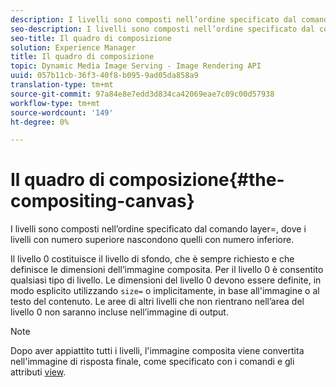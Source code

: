 ```yaml
---
description: I livelli sono composti nell’ordine specificato dal comando layer=, dove i livelli con numero superiore nascondono quelli con numero inferiore.
seo-description: I livelli sono composti nell’ordine specificato dal comando layer=, dove i livelli con numero superiore nascondono quelli con numero inferiore.
seo-title: Il quadro di composizione
solution: Experience Manager
title: Il quadro di composizione
topic: Dynamic Media Image Serving - Image Rendering API
uuid: 057b11cb-36f3-40f8-b095-9ad05da858a9
translation-type: tm+mt
source-git-commit: 97a84e8e7edd3d834ca42069eae7c09c00d57938
workflow-type: tm+mt
source-wordcount: '149'
ht-degree: 0%

---
```



# Il quadro di composizione{#the-compositing-canvas}

I livelli sono composti nell’ordine specificato dal comando layer=, dove i livelli con numero superiore nascondono quelli con numero inferiore.

Il livello 0 costituisce il livello di sfondo, che è sempre richiesto e che definisce le dimensioni dell’immagine composita. Per il livello 0 è consentito qualsiasi tipo di livello. Le dimensioni del livello 0 devono essere definite, in modo esplicito utilizzando `size=` o implicitamente, in base all&#39;immagine o al testo del contenuto. Le aree di altri livelli che non rientrano nell’area del livello 0 non saranno incluse nell’immagine di output.

>[!NOTE]
>
>Dopo aver appiattito tutti i livelli, l&#39;immagine composita viene convertita nell&#39;immagine di risposta finale, come specificato con i comandi e gli attributi [view](../../../../../../is-api/http-ref/image-serving-api-ref/c-http-protocol-reference/c-syntax-and-features/c-command-overview/r-view-commands-and-attributes.md#reference-8b3d637d080a47a4ba669a7f0de2ba90).

